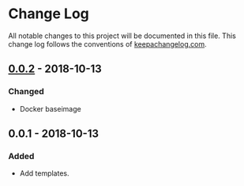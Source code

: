 # Change Log
All notable changes to this project will be documented in this file. This change log follows the conventions of [keepachangelog.com](http://keepachangelog.com/).

## [0.0.2] - 2018-10-13
### Changed
- Docker baseimage

## 0.0.1 - 2018-10-13
### Added
- Add templates.

[0.0.2]: https://github.com/your-name/sample/compare/0.0.1...0.0.2
